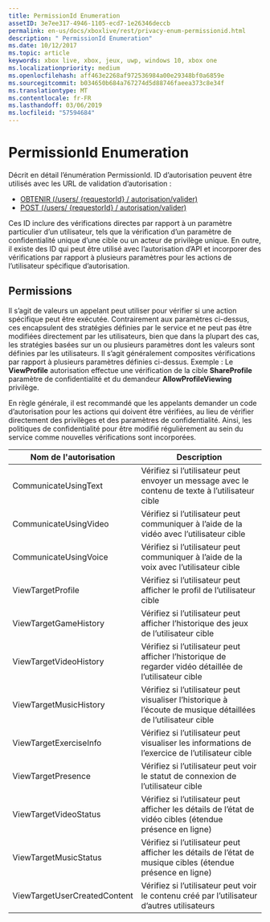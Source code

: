 ```yaml
---
title: PermissionId Enumeration
assetID: 3e7ee317-4946-1105-ecd7-1e26346deccb
permalink: en-us/docs/xboxlive/rest/privacy-enum-permissionid.html
description: " PermissionId Enumeration"
ms.date: 10/12/2017
ms.topic: article
keywords: xbox live, xbox, jeux, uwp, windows 10, xbox one
ms.localizationpriority: medium
ms.openlocfilehash: aff463e2268af972536984a00e29348bf0a6859e
ms.sourcegitcommit: b034650b684a767274d5d88746faeea373c8e34f
ms.translationtype: MT
ms.contentlocale: fr-FR
ms.lasthandoff: 03/06/2019
ms.locfileid: "57594684"
---
```

# <a name="permissionid-enumeration"></a>PermissionId Enumeration
Décrit en détail l’énumération PermissionId.
ID d’autorisation peuvent être utilisés avec les URL de validation d’autorisation :

   * [OBTENIR (/users/ {requestorId} / autorisation/valider)](../uri/privacy/uri-privacyusersrequestoridpermissionvalidateget.md)
   * [POST (/users/ {requestorId} / autorisation/valider)](../uri/privacy/uri-privacyusersrequestoridpermissionvalidatepost.md)

Ces ID inclure des vérifications directes par rapport à un paramètre particulier d’un utilisateur, tels que la vérification d’un paramètre de confidentialité unique d’une cible ou un acteur de privilège unique. En outre, il existe des ID qui peut être utilisé avec l’autorisation d’API et incorporer des vérifications par rapport à plusieurs paramètres pour les actions de l’utilisateur spécifique d’autorisation.

<a id="ID4EIB"></a>


## <a name="permissions"></a>Permissions

Il s’agit de valeurs un appelant peut utiliser pour vérifier si une action spécifique peut être exécutée. Contrairement aux paramètres ci-dessus, ces encapsulent des stratégies définies par le service et ne peut pas être modifiées directement par les utilisateurs, bien que dans la plupart des cas, les stratégies basées sur un ou plusieurs paramètres dont les valeurs sont définies par les utilisateurs. Il s’agit généralement composites vérifications par rapport à plusieurs paramètres définies ci-dessus. Exemple : Le <b>ViewProfile</b> autorisation effectue une vérification de la cible <b>ShareProfile</b> paramètre de confidentialité et du demandeur <b>AllowProfileViewing</b> privilège.

En règle générale, il est recommandé que les appelants demander un code d’autorisation pour les actions qui doivent être vérifiées, au lieu de vérifier directement des privilèges et des paramètres de confidentialité. Ainsi, les politiques de confidentialité pour être modifié régulièrement au sein du service comme nouvelles vérifications sont incorporées.

| Nom de l'autorisation| Description|
| --- | --- |
| CommunicateUsingText| Vérifiez si l’utilisateur peut envoyer un message avec le contenu de texte à l’utilisateur cible|
| CommunicateUsingVideo| Vérifiez si l’utilisateur peut communiquer à l’aide de la vidéo avec l’utilisateur cible|
| CommunicateUsingVoice| Vérifiez si l’utilisateur peut communiquer à l’aide de la voix avec l’utilisateur cible|
| ViewTargetProfile| Vérifiez si l’utilisateur peut afficher le profil de l’utilisateur cible|
| ViewTargetGameHistory| Vérifiez si l’utilisateur peut afficher l’historique des jeux de l’utilisateur cible|
| ViewTargetVideoHistory| Vérifiez si l’utilisateur peut afficher l’historique de regarder vidéo détaillée de l’utilisateur cible|
| ViewTargetMusicHistory| Vérifiez si l’utilisateur peut visualiser l’historique à l’écoute de musique détaillées de l’utilisateur cible|
| ViewTargetExerciseInfo| Vérifiez si l’utilisateur peut visualiser les informations de l’exercice de l’utilisateur cible|
| ViewTargetPresence| Vérifiez si l’utilisateur peut voir le statut de connexion de l’utilisateur cible|
| ViewTargetVideoStatus| Vérifiez si l’utilisateur peut afficher les détails de l’état de vidéo cibles (étendue présence en ligne)|
| ViewTargetMusicStatus| Vérifiez si l’utilisateur peut afficher les détails de l’état de musique cibles (étendue présence en ligne)|
| ViewTargetUserCreatedContent| Vérifiez si l’utilisateur peut voir le contenu créé par l’utilisateur d’autres utilisateurs|

